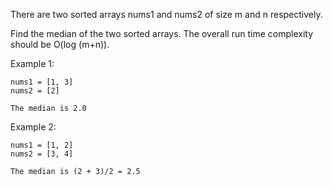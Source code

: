 There are two sorted arrays nums1 and nums2 of size m and n respectively.

Find the median of the two sorted arrays. The overall run time complexity should be O(log (m+n)).

Example 1:

~~~
nums1 = [1, 3]
nums2 = [2]

The median is 2.0
~~~

Example 2:

~~~
nums1 = [1, 2]
nums2 = [3, 4]

The median is (2 + 3)/2 = 2.5
~~~
